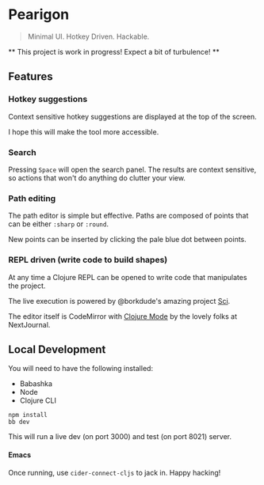 # Pearigon
> Minimal UI. Hotkey Driven. Hackable.

** This project is work in progress! Expect a bit of turbulence! **

## Features

### Hotkey suggestions

Context sensitive hotkey suggestions are displayed at the top of the screen.

I hope this will make the tool more accessible.

### Search

Pressing `Space` will open the search panel. The results are context
sensitive, so actions that won't do anything do clutter your view.

### Path editing

The path editor is simple but effective. Paths are composed of points that
can be either `:sharp` or `:round`.

New points can be inserted by clicking the pale blue dot between points.

### REPL driven (write code to build shapes)

At any time a Clojure REPL can be opened to write code that manipulates
the project.

The live execution is powered by @borkdude's amazing project [Sci](https://github.com/babashka/sci).

The editor itself is CodeMirror with [Clojure Mode](https://github.com/nextjournal/clojure-mode)
by the lovely folks at NextJournal.

## Local Development

You will need to have the following installed:
* Babashka
* Node
* Clojure CLI

```
npm install
bb dev
```

This will run a live dev (on port 3000) and test (on port 8021) server.

#### Emacs

Once running, use `cider-connect-cljs` to jack in. Happy hacking!
